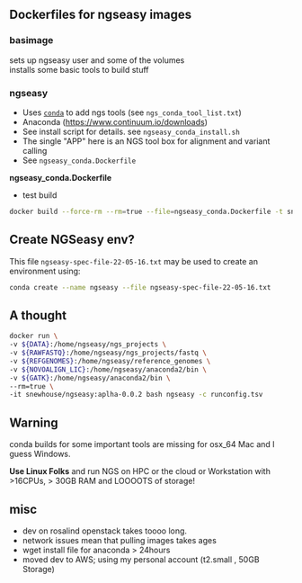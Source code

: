 ## Dockerfiles for ngseasy images


### basimage
sets up ngseasy user and some of the volumes  
installs some basic tools to build stuff  

### ngseasy
- Uses [`conda`](http://conda.pydata.org/docs/) to add ngs tools (see `ngs_conda_tool_list.txt`)  
- Anaconda (https://www.continuum.io/downloads)  
- See install script for details. see `ngseasy_conda_install.sh`  
- The single "APP" here is an NGS tool box for alignment and variant calling  
- See `ngseasy_conda.Dockerfile`  

**ngseasy_conda.Dockerfile**  

- test build  

```bash
docker build --force-rm --rm=true --file=ngseasy_conda.Dockerfile -t snewhouse/ngseasy:aplha-0.0.1 .
```

## Create NGSeasy env?
This file `ngseasy-spec-file-22-05-16.txt` may be used to create an environment using:

```bash
conda create --name ngseasy --file ngseasy-spec-file-22-05-16.txt
```

## A thought

```bash
docker run \
-v ${DATA}:/home/ngseasy/ngs_projects \
-v ${RAWFASTQ}:/home/ngseasy/ngs_projects/fastq \
-v ${REFGENOMES}:/home/ngseasy/reference_genomes \
-v ${NOVOALIGN_LIC}:/home/ngseasy/anaconda2/bin \
-v ${GATK}:/home/ngseasy/anaconda2/bin \
--rm=true \
-it snewhouse/ngseasy:aplha-0.0.2 bash ngseasy -c runconfig.tsv
```

## Warning
conda builds for some important tools are missing for osx_64 Mac and I guess Windows. 

**Use Linux Folks** and run NGS on HPC or the cloud or Workstation with >16CPUs, > 30GB RAM and LOOOOTS of storage!

## misc

- dev on rosalind openstack takes toooo long.
- network issues mean that pulling images takes ages
- wget install file for anaconda > 24hours
- moved dev to AWS; using my personal account (t2.small , 50GB Storage)
